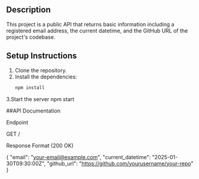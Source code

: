 ## Description
This project is a public API that returns basic information including a registered email address, the current datetime, and the GitHub URL of the project's codebase.

## Setup Instructions
1. Clone the repository.
2. Install the dependencies:
   ```bash
   npm install
3.Start the server
   npm start

##API Documentation

Endpoint

GET /

Response Format (200 OK)

{
  "email": "your-email@example.com",
  "current_datetime": "2025-01-30T09:30:00Z",
  "github_url": "https://github.com/yourusername/your-repo"
}